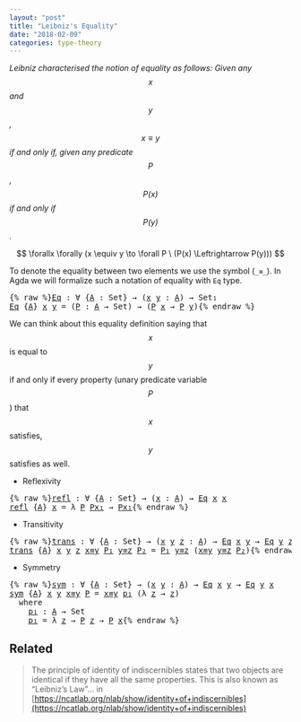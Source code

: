 ```yaml
---
layout: "post"
title: "Leibniz's Equality"
date: "2018-02-09"
categories: type-theory
---
```


*Leibniz characterised the notion of equality as follows:
  Given any $$x$$ and $$y$$, $$x \equiv y$$ if and only if, given any
  predicate $$P$$, $$P(x)$$ if and only if $$P(y)$$.*

$$
  \forallx \forally (x \equiv y \to \forall P \ (P(x) \Leftrightarrow P(y)))
$$

To denote the equality between two elements we use the symbol (`_≡_`).
In Agda we will formalize such a notation of equality with `Eq` type.

<pre class="Agda">{% raw %}<a id="Eq" href="{% endraw %}{% link _posts/2018-02-09-leibniz-s-equality.md %}{% raw %}#Eq" class="Function">Eq</a> <a id="521" class="Symbol">:</a> <a id="523" class="Symbol">∀</a> <a id="525" class="Symbol">{</a><a id="526" href="{% endraw %}{% link _posts/2018-02-09-leibniz-s-equality.md %}{% raw %}#526" class="Bound">A</a> <a id="528" class="Symbol">:</a> <a id="530" class="PrimitiveType">Set</a><a id="533" class="Symbol">}</a> <a id="535" class="Symbol">→</a> <a id="537" class="Symbol">(</a><a id="538" href="{% endraw %}{% link _posts/2018-02-09-leibniz-s-equality.md %}{% raw %}#538" class="Bound">x</a> <a id="540" href="{% endraw %}{% link _posts/2018-02-09-leibniz-s-equality.md %}{% raw %}#540" class="Bound">y</a> <a id="542" class="Symbol">:</a> <a id="544" href="{% endraw %}{% link _posts/2018-02-09-leibniz-s-equality.md %}{% raw %}#526" class="Bound">A</a><a id="545" class="Symbol">)</a> <a id="547" class="Symbol">→</a> <a id="549" class="PrimitiveType">Set₁</a>
<a id="554" href="{% endraw %}{% link _posts/2018-02-09-leibniz-s-equality.md %}{% raw %}#Eq" class="Function">Eq</a> <a id="557" class="Symbol">{</a><a id="558" href="{% endraw %}{% link _posts/2018-02-09-leibniz-s-equality.md %}{% raw %}#558" class="Bound">A</a><a id="559" class="Symbol">}</a> <a id="561" href="{% endraw %}{% link _posts/2018-02-09-leibniz-s-equality.md %}{% raw %}#561" class="Bound">x</a> <a id="563" href="{% endraw %}{% link _posts/2018-02-09-leibniz-s-equality.md %}{% raw %}#563" class="Bound">y</a> <a id="565" class="Symbol">=</a> <a id="567" class="Symbol">(</a><a id="568" href="{% endraw %}{% link _posts/2018-02-09-leibniz-s-equality.md %}{% raw %}#568" class="Bound">P</a> <a id="570" class="Symbol">:</a> <a id="572" href="{% endraw %}{% link _posts/2018-02-09-leibniz-s-equality.md %}{% raw %}#558" class="Bound">A</a> <a id="574" class="Symbol">→</a> <a id="576" class="PrimitiveType">Set</a><a id="579" class="Symbol">)</a> <a id="581" class="Symbol">→</a> <a id="583" class="Symbol">(</a><a id="584" href="{% endraw %}{% link _posts/2018-02-09-leibniz-s-equality.md %}{% raw %}#568" class="Bound">P</a> <a id="586" href="{% endraw %}{% link _posts/2018-02-09-leibniz-s-equality.md %}{% raw %}#561" class="Bound">x</a> <a id="588" class="Symbol">→</a> <a id="590" href="{% endraw %}{% link _posts/2018-02-09-leibniz-s-equality.md %}{% raw %}#568" class="Bound">P</a> <a id="592" href="{% endraw %}{% link _posts/2018-02-09-leibniz-s-equality.md %}{% raw %}#563" class="Bound">y</a><a id="593" class="Symbol">)</a>{% endraw %}</pre>

We can think about this equality definition saying that $$x$$ is equal to $$y$$
if and only if every property (unary predicate variable $$P$$) that $$x$$
satisfies, $$y$$ satisfies as well.

* Reflexivity

<pre class="Agda">{% raw %}<a id="refl" href="{% endraw %}{% link _posts/2018-02-09-leibniz-s-equality.md %}{% raw %}#refl" class="Function">refl</a> <a id="831" class="Symbol">:</a> <a id="833" class="Symbol">∀</a> <a id="835" class="Symbol">{</a><a id="836" href="{% endraw %}{% link _posts/2018-02-09-leibniz-s-equality.md %}{% raw %}#836" class="Bound">A</a> <a id="838" class="Symbol">:</a> <a id="840" class="PrimitiveType">Set</a><a id="843" class="Symbol">}</a> <a id="845" class="Symbol">→</a> <a id="847" class="Symbol">(</a><a id="848" href="{% endraw %}{% link _posts/2018-02-09-leibniz-s-equality.md %}{% raw %}#848" class="Bound">x</a> <a id="850" class="Symbol">:</a> <a id="852" href="{% endraw %}{% link _posts/2018-02-09-leibniz-s-equality.md %}{% raw %}#836" class="Bound">A</a><a id="853" class="Symbol">)</a> <a id="855" class="Symbol">→</a> <a id="857" href="{% endraw %}{% link _posts/2018-02-09-leibniz-s-equality.md %}{% raw %}#Eq" class="Function">Eq</a> <a id="860" href="{% endraw %}{% link _posts/2018-02-09-leibniz-s-equality.md %}{% raw %}#848" class="Bound">x</a> <a id="862" href="{% endraw %}{% link _posts/2018-02-09-leibniz-s-equality.md %}{% raw %}#848" class="Bound">x</a>
<a id="864" href="{% endraw %}{% link _posts/2018-02-09-leibniz-s-equality.md %}{% raw %}#refl" class="Function">refl</a> <a id="869" class="Symbol">{</a><a id="870" href="{% endraw %}{% link _posts/2018-02-09-leibniz-s-equality.md %}{% raw %}#870" class="Bound">A</a><a id="871" class="Symbol">}</a> <a id="873" href="{% endraw %}{% link _posts/2018-02-09-leibniz-s-equality.md %}{% raw %}#873" class="Bound">x</a> <a id="875" class="Symbol">=</a> <a id="877" class="Symbol">λ</a> <a id="879" href="{% endraw %}{% link _posts/2018-02-09-leibniz-s-equality.md %}{% raw %}#879" class="Bound">P</a> <a id="881" href="{% endraw %}{% link _posts/2018-02-09-leibniz-s-equality.md %}{% raw %}#881" class="Bound">Px₁</a> <a id="885" class="Symbol">→</a> <a id="887" href="{% endraw %}{% link _posts/2018-02-09-leibniz-s-equality.md %}{% raw %}#881" class="Bound">Px₁</a>{% endraw %}</pre>

* Transitivity

<pre class="Agda">{% raw %}<a id="trans" href="{% endraw %}{% link _posts/2018-02-09-leibniz-s-equality.md %}{% raw %}#trans" class="Function">trans</a> <a id="938" class="Symbol">:</a> <a id="940" class="Symbol">∀</a> <a id="942" class="Symbol">{</a><a id="943" href="{% endraw %}{% link _posts/2018-02-09-leibniz-s-equality.md %}{% raw %}#943" class="Bound">A</a> <a id="945" class="Symbol">:</a> <a id="947" class="PrimitiveType">Set</a><a id="950" class="Symbol">}</a> <a id="952" class="Symbol">→</a> <a id="954" class="Symbol">(</a><a id="955" href="{% endraw %}{% link _posts/2018-02-09-leibniz-s-equality.md %}{% raw %}#955" class="Bound">x</a> <a id="957" href="{% endraw %}{% link _posts/2018-02-09-leibniz-s-equality.md %}{% raw %}#957" class="Bound">y</a> <a id="959" href="{% endraw %}{% link _posts/2018-02-09-leibniz-s-equality.md %}{% raw %}#959" class="Bound">z</a> <a id="961" class="Symbol">:</a> <a id="963" href="{% endraw %}{% link _posts/2018-02-09-leibniz-s-equality.md %}{% raw %}#943" class="Bound">A</a><a id="964" class="Symbol">)</a> <a id="966" class="Symbol">→</a> <a id="968" href="{% endraw %}{% link _posts/2018-02-09-leibniz-s-equality.md %}{% raw %}#Eq" class="Function">Eq</a> <a id="971" href="{% endraw %}{% link _posts/2018-02-09-leibniz-s-equality.md %}{% raw %}#955" class="Bound">x</a> <a id="973" href="{% endraw %}{% link _posts/2018-02-09-leibniz-s-equality.md %}{% raw %}#957" class="Bound">y</a> <a id="975" class="Symbol">→</a> <a id="977" href="{% endraw %}{% link _posts/2018-02-09-leibniz-s-equality.md %}{% raw %}#Eq" class="Function">Eq</a> <a id="980" href="{% endraw %}{% link _posts/2018-02-09-leibniz-s-equality.md %}{% raw %}#957" class="Bound">y</a> <a id="982" href="{% endraw %}{% link _posts/2018-02-09-leibniz-s-equality.md %}{% raw %}#959" class="Bound">z</a> <a id="984" class="Symbol">→</a> <a id="986" href="{% endraw %}{% link _posts/2018-02-09-leibniz-s-equality.md %}{% raw %}#Eq" class="Function">Eq</a> <a id="989" href="{% endraw %}{% link _posts/2018-02-09-leibniz-s-equality.md %}{% raw %}#955" class="Bound">x</a> <a id="991" href="{% endraw %}{% link _posts/2018-02-09-leibniz-s-equality.md %}{% raw %}#959" class="Bound">z</a>
<a id="993" href="{% endraw %}{% link _posts/2018-02-09-leibniz-s-equality.md %}{% raw %}#trans" class="Function">trans</a> <a id="999" class="Symbol">{</a><a id="1000" href="{% endraw %}{% link _posts/2018-02-09-leibniz-s-equality.md %}{% raw %}#1000" class="Bound">A</a><a id="1001" class="Symbol">}</a> <a id="1003" href="{% endraw %}{% link _posts/2018-02-09-leibniz-s-equality.md %}{% raw %}#1003" class="Bound">x</a> <a id="1005" href="{% endraw %}{% link _posts/2018-02-09-leibniz-s-equality.md %}{% raw %}#1005" class="Bound">y</a> <a id="1007" href="{% endraw %}{% link _posts/2018-02-09-leibniz-s-equality.md %}{% raw %}#1007" class="Bound">z</a> <a id="1009" href="{% endraw %}{% link _posts/2018-02-09-leibniz-s-equality.md %}{% raw %}#1009" class="Bound">x≡y</a> <a id="1013" href="{% endraw %}{% link _posts/2018-02-09-leibniz-s-equality.md %}{% raw %}#1013" class="Bound">P₁</a> <a id="1016" href="{% endraw %}{% link _posts/2018-02-09-leibniz-s-equality.md %}{% raw %}#1016" class="Bound">y≡z</a> <a id="1020" href="{% endraw %}{% link _posts/2018-02-09-leibniz-s-equality.md %}{% raw %}#1020" class="Bound">P₂</a> <a id="1023" class="Symbol">=</a> <a id="1025" href="{% endraw %}{% link _posts/2018-02-09-leibniz-s-equality.md %}{% raw %}#1013" class="Bound">P₁</a> <a id="1028" href="{% endraw %}{% link _posts/2018-02-09-leibniz-s-equality.md %}{% raw %}#1016" class="Bound">y≡z</a> <a id="1032" class="Symbol">(</a><a id="1033" href="{% endraw %}{% link _posts/2018-02-09-leibniz-s-equality.md %}{% raw %}#1009" class="Bound">x≡y</a> <a id="1037" href="{% endraw %}{% link _posts/2018-02-09-leibniz-s-equality.md %}{% raw %}#1016" class="Bound">y≡z</a> <a id="1041" href="{% endraw %}{% link _posts/2018-02-09-leibniz-s-equality.md %}{% raw %}#1020" class="Bound">P₂</a><a id="1043" class="Symbol">)</a>{% endraw %}</pre>

* Symmetry

<pre class="Agda">{% raw %}<a id="sym" href="{% endraw %}{% link _posts/2018-02-09-leibniz-s-equality.md %}{% raw %}#sym" class="Function">sym</a> <a id="1086" class="Symbol">:</a> <a id="1088" class="Symbol">∀</a> <a id="1090" class="Symbol">{</a><a id="1091" href="{% endraw %}{% link _posts/2018-02-09-leibniz-s-equality.md %}{% raw %}#1091" class="Bound">A</a> <a id="1093" class="Symbol">:</a> <a id="1095" class="PrimitiveType">Set</a><a id="1098" class="Symbol">}</a> <a id="1100" class="Symbol">→</a> <a id="1102" class="Symbol">(</a><a id="1103" href="{% endraw %}{% link _posts/2018-02-09-leibniz-s-equality.md %}{% raw %}#1103" class="Bound">x</a> <a id="1105" href="{% endraw %}{% link _posts/2018-02-09-leibniz-s-equality.md %}{% raw %}#1105" class="Bound">y</a> <a id="1107" class="Symbol">:</a> <a id="1109" href="{% endraw %}{% link _posts/2018-02-09-leibniz-s-equality.md %}{% raw %}#1091" class="Bound">A</a><a id="1110" class="Symbol">)</a> <a id="1112" class="Symbol">→</a> <a id="1114" href="{% endraw %}{% link _posts/2018-02-09-leibniz-s-equality.md %}{% raw %}#Eq" class="Function">Eq</a> <a id="1117" href="{% endraw %}{% link _posts/2018-02-09-leibniz-s-equality.md %}{% raw %}#1103" class="Bound">x</a> <a id="1119" href="{% endraw %}{% link _posts/2018-02-09-leibniz-s-equality.md %}{% raw %}#1105" class="Bound">y</a> <a id="1121" class="Symbol">→</a> <a id="1123" href="{% endraw %}{% link _posts/2018-02-09-leibniz-s-equality.md %}{% raw %}#Eq" class="Function">Eq</a> <a id="1126" href="{% endraw %}{% link _posts/2018-02-09-leibniz-s-equality.md %}{% raw %}#1105" class="Bound">y</a> <a id="1128" href="{% endraw %}{% link _posts/2018-02-09-leibniz-s-equality.md %}{% raw %}#1103" class="Bound">x</a>
<a id="1130" href="{% endraw %}{% link _posts/2018-02-09-leibniz-s-equality.md %}{% raw %}#sym" class="Function">sym</a> <a id="1134" class="Symbol">{</a><a id="1135" href="{% endraw %}{% link _posts/2018-02-09-leibniz-s-equality.md %}{% raw %}#1135" class="Bound">A</a><a id="1136" class="Symbol">}</a> <a id="1138" href="{% endraw %}{% link _posts/2018-02-09-leibniz-s-equality.md %}{% raw %}#1138" class="Bound">x</a> <a id="1140" href="{% endraw %}{% link _posts/2018-02-09-leibniz-s-equality.md %}{% raw %}#1140" class="Bound">y</a> <a id="1142" href="{% endraw %}{% link _posts/2018-02-09-leibniz-s-equality.md %}{% raw %}#1142" class="Bound">x≡y</a> <a id="1146" href="{% endraw %}{% link _posts/2018-02-09-leibniz-s-equality.md %}{% raw %}#1146" class="Bound">P</a> <a id="1148" class="Symbol">=</a> <a id="1150" href="{% endraw %}{% link _posts/2018-02-09-leibniz-s-equality.md %}{% raw %}#1142" class="Bound">x≡y</a> <a id="1154" href="{% endraw %}{% link _posts/2018-02-09-leibniz-s-equality.md %}{% raw %}#1179" class="Function">p₁</a> <a id="1157" class="Symbol">(λ</a> <a id="1160" href="{% endraw %}{% link _posts/2018-02-09-leibniz-s-equality.md %}{% raw %}#1160" class="Bound">z</a> <a id="1162" class="Symbol">→</a> <a id="1164" href="{% endraw %}{% link _posts/2018-02-09-leibniz-s-equality.md %}{% raw %}#1160" class="Bound">z</a><a id="1165" class="Symbol">)</a>
  <a id="1169" class="Keyword">where</a>
    <a id="1179" href="{% endraw %}{% link _posts/2018-02-09-leibniz-s-equality.md %}{% raw %}#1179" class="Function">p₁</a> <a id="1182" class="Symbol">:</a> <a id="1184" href="{% endraw %}{% link _posts/2018-02-09-leibniz-s-equality.md %}{% raw %}#1135" class="Bound">A</a> <a id="1186" class="Symbol">→</a> <a id="1188" class="PrimitiveType">Set</a>
    <a id="1196" href="{% endraw %}{% link _posts/2018-02-09-leibniz-s-equality.md %}{% raw %}#1179" class="Function">p₁</a> <a id="1199" class="Symbol">=</a> <a id="1201" class="Symbol">λ</a> <a id="1203" href="{% endraw %}{% link _posts/2018-02-09-leibniz-s-equality.md %}{% raw %}#1203" class="Bound">z</a> <a id="1205" class="Symbol">→</a> <a id="1207" href="{% endraw %}{% link _posts/2018-02-09-leibniz-s-equality.md %}{% raw %}#1146" class="Bound">P</a> <a id="1209" href="{% endraw %}{% link _posts/2018-02-09-leibniz-s-equality.md %}{% raw %}#1203" class="Bound">z</a> <a id="1211" class="Symbol">→</a> <a id="1213" href="{% endraw %}{% link _posts/2018-02-09-leibniz-s-equality.md %}{% raw %}#1146" class="Bound">P</a> <a id="1215" href="{% endraw %}{% link _posts/2018-02-09-leibniz-s-equality.md %}{% raw %}#1138" class="Bound">x</a>{% endraw %}</pre>

## Related

> The principle of identity of indiscernibles states that two objects
are identical if they have all the same properties.
This is also known as “Leibniz’s Law”... in [https://ncatlab.org/nlab/show/identity+of+indiscernibles](https://ncatlab.org/nlab/show/identity+of+indiscernibles)
